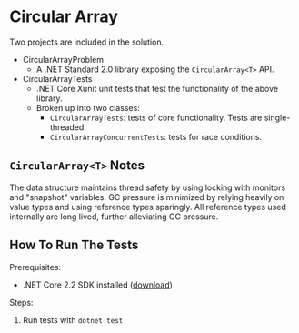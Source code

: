 # Circular Array

Two projects are included in the solution.

- CircularArrayProblem
  - A .NET Standard 2.0 library exposing the `CircularArray<T>` API.
- CircularArrayTests
  - .NET Core Xunit unit tests that test the functionality of the above library.
  - Broken up into two classes:
    - `CircularArrayTests`: tests of core functionality. Tests are single-threaded.
    - `CircularArrayConcurrentTests`: tests for race conditions.

## `CircularArray<T>` Notes

The data structure maintains thread safety by using locking with monitors and "snapshot" variables. GC pressure is minimized by relying heavily on value types and using reference types sparingly. All reference types used internally are long lived, further alleviating GC pressure.

## How To Run The Tests

Prerequisites:

- .NET Core 2.2 SDK installed ([download](https://dotnet.microsoft.com/download))

Steps:

1. Run tests with `dotnet test`